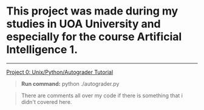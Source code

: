 # This project was made during my studies in UOA University and especially for the course Artificial Intelligence 1.

---

[Project 0: Unix/Python/Autograder Tutorial](https://inst.eecs.berkeley.edu/~cs188/sp19/project0.html#Q1)

> **Run command:** python ./autograder.py

> There are comments all over my code if there is something that i didn't covered here.
